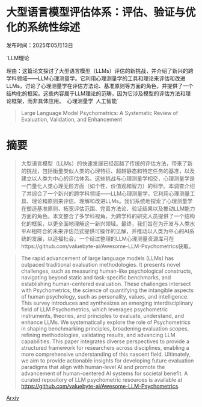 # 大型语言模型评估体系：评估、验证与优化的系统性综述

发布时间：2025年05月13日

`LLM理论

理由：这篇论文探讨了大型语言模型（LLMs）评估的新挑战，并介绍了新兴的跨学科领域——LLM心理测量学。它利用心理测量学的工具和理论来评估和改进LLMs，讨论了心理测量学在评估方法论、基准原则等方面的角色，并提供了一个结构化的框架。这些内容属于LLM理论的范畴，因为它涉及模型的评估方法和理论框架，而非具体应用。` `心理测量学` `人工智能`

> Large Language Model Psychometrics: A Systematic Review of Evaluation, Validation, and Enhancement

# 摘要

> 大型语言模型（LLMs）的快速发展已经超越了传统的评估方法，带来了新的挑战，包括衡量类似人类的心理特征、超越静态和特定任务的基准，以及建立以人类为中心的评估体系。这些挑战与心理测量学相交，心理测量学是一门量化人类心理无形方面（如个性、价值观和智力）的科学。本调查介绍了并综合了一个新兴的跨学科领域——LLM心理测量学，它利用心理测量工具、理论和原则来评估、理解和改进LLMs。我们系统地探索了心理测量学在塑造基准原则、拓宽评估范围、完善方法论、验证结果以及推动LLM能力方面的角色。本文整合了多学科视角，为跨学科的研究人员提供了一个结构化的框架，以更全面地理解这一新兴领域。最终，我们旨在为开发与人类水平AI相符合的未来评估范式提供可操作的见解，并推动以人类为中心的AI系统的发展，以造福社会。一个经过整理的LLM心理测量资源库可在https://github.com/valuebyte-ai/Awesome-LLM-Psychometrics获取。

> The rapid advancement of large language models (LLMs) has outpaced traditional evaluation methodologies. It presents novel challenges, such as measuring human-like psychological constructs, navigating beyond static and task-specific benchmarks, and establishing human-centered evaluation. These challenges intersect with Psychometrics, the science of quantifying the intangible aspects of human psychology, such as personality, values, and intelligence. This survey introduces and synthesizes an emerging interdisciplinary field of LLM Psychometrics, which leverages psychometric instruments, theories, and principles to evaluate, understand, and enhance LLMs. We systematically explore the role of Psychometrics in shaping benchmarking principles, broadening evaluation scopes, refining methodologies, validating results, and advancing LLM capabilities. This paper integrates diverse perspectives to provide a structured framework for researchers across disciplines, enabling a more comprehensive understanding of this nascent field. Ultimately, we aim to provide actionable insights for developing future evaluation paradigms that align with human-level AI and promote the advancement of human-centered AI systems for societal benefit. A curated repository of LLM psychometric resources is available at https://github.com/valuebyte-ai/Awesome-LLM-Psychometrics.

[Arxiv](https://arxiv.org/abs/2505.08245)